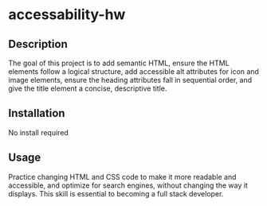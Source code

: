 # accessability-hw

## Description 

The goal of this project is to add semantic HTML, ensure the HTML elements follow a logical structure, add accessible alt attributes for icon and image elements, ensure the heading attributes fall in sequential order, and give the title element a concise, descriptive title.

## Installation

No install required

## Usage

Practice changing HTML and CSS code to make it more readable and accessible, and optimize for search engines, without changing the way it displays. This skill is essential to becoming a full stack developer.

